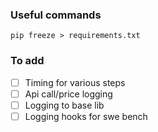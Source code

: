 

### Useful commands
```shell
pip freeze > requirements.txt
```

### To add
- [ ] Timing for various steps
- [ ] Api call/price logging
- [ ] Logging to base lib
- [ ] Logging hooks for swe bench
